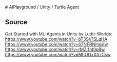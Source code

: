 # AiPlayground / Unity / Turtle Agent

## Source

Get Started with ML-Agents in Unity by Ludic Worlds:
https://www.youtube.com/watch?v=bT3SV1SLqHA
https://www.youtube.com/watch?v=S7NFRNmsslw
https://www.youtube.com/watch?v=rMZi1nt0pBw
https://www.youtube.com/watch?v=MhOUxXAzCsw

